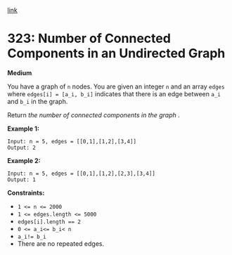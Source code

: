 [link](https://leetcode.com/problems/number-of-connected-components-in-an-undirected-graph/description/)

# 323: Number of Connected Components in an Undirected Graph

**Medium**

You have a graph of `n` nodes. You are given an integer `n` and an array `edges` where `edges[i] = [a_i, b_i]` indicates that there is an edge between `a_i` and `b_i` in the graph.

Return _the number of connected components in the graph_ .

**Example 1:**

```
Input: n = 5, edges = [[0,1],[1,2],[3,4]]
Output: 2
```

**Example 2:**

```
Input: n = 5, edges = [[0,1],[1,2],[2,3],[3,4]]
Output: 1
```

**Constraints:**

- `1 <= n <= 2000`
- `1 <= edges.length <= 5000`
- `edges[i].length == 2`
- `0 <= a_i<= b_i< n`
- `a_i!= b_i`
- There are no repeated edges.
